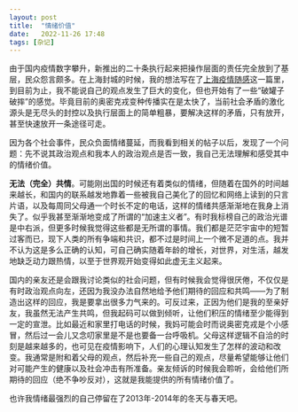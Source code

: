 ```yaml
---
layout: post
title:  "情绪价值" 
date:   2022-11-26 17:48
tags: [杂记]
---
```


由于国内疫情数字攀升，新推出的二十条执行起来把操作层面的责任完全放到了基层，民众怨言颇多。在上海封城的时候，我的想法写在了[上海疫情随感](https://aceisscope.github.io/2022/04/10/shanghai.html)这一篇里，到目前为止，我不能说自己的观点发生了巨大的变化，但也开始有了一些“破罐子破摔”的感觉。毕竟目前的奥密克戎变种传播实在是太快了，当前社会矛盾的激化源头是无尽头的封控以及执行层面上的简单粗暴，要解决这样的矛盾，只有放开，甚至快速放开一条途径可走。

因为各个社会事件，民众负面情绪蔓延，而我看到相关的帖子以后，发现了一个问题：先不说其政治观点和我本人的政治观点是否一致，我自己无法理解和感受其中的情绪价值。

**无法（完全）共情**。可能刚出国的时候还有着类似的情绪，但随着在国外的时间越来越长，和国内的联系越发地靠着一些被我自己美化了的回忆和网络上读到的只言片语，以及每周同父母通一个时长不定的电话，这样的情绪共感渐渐地在我身上消失了。似乎我甚至渐渐地变成了所谓的“加速主义者”。有时我标榜自己的政治光谱是中右派，但更多时候我觉得这些都是无所谓的事情。我们都是茫茫宇宙中的短暂过客而已，现下人类的所有争端和共识，都不过是时间上一个微不足道的点。我并不认为这是多么正确的认知，可自己确实随着年龄的增长，对世界，对生活，越发地缺乏动力跟热情，以至于世界观开始变得如此虚无主义起来。

国内的亲友还是会跟我讨论类似的社会问题，但有时候我会觉得很厌倦，不仅仅是有时政治观点向左，还因为我没办法自然地给予他们期待的回应和共鸣——为了制造出这样的回应，我是要拿出很多力气来的。可反过来，正因为他们是我的至亲好友，我虽然无法产生共鸣，但我起码可以做到倾听，让他们积压的情绪至少能得到一定的宣泄。比如最近和家里打电话的时候，我妈可能会时而说奥密克戎是个小感冒，然后过一会儿又念叨家里是不是也要备一台呼吸机。父母这样逻辑不自洽的时刻是越来越多的，也可见在疫情影响下，人们的心理认知发生了怎样的波动和改变。我通常是附和着父母的观点，然后补充一些自己的观点，尽量希望能够让他们对可能产生的健康以及社会冲击有所准备。亲友倾诉的时候我会聆听，会给他们所期待的回应（绝不争吵反对），这就是我能提供的所有情绪价值了。

也许我情绪最强烈的自己停留在了2013年-2014年的冬天与春天吧。

